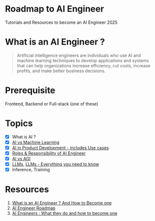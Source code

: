 # Roadmap to AI Engineer
Tutorials and Resources to become an AI Engineer 2025

# What is an AI Engineer ?

> Artificial intelligence engineers are individuals who use AI and machine learning techniques to develop applications and systems that can help organizations increase efficiency, cut costs, increase profits, and make better business decisions. 

# Prerequisite 

Frontend, Backend or Full-stack (one of these)

# Topics

- [x] What is AI ?
- [x] [AI vs Machine Learning](https://www.youtube.com/watch?v=4RixMPF4xis)
- [x] [AI in Product Development - includes Use cases](https://www.virtasant.com/ai-today/ai-in-product-development-netflix-bmw)
- [x] [Roles & Responsibility of AI Engineer](https://resources.workable.com/ai-engineer-job-description)
- [x] [AI vs AGI](https://aws.amazon.com/what-is/artificial-general-intelligence/)
- [x] [LLMs](https://www.cloudflare.com/en-gb/learning/ai/what-is-large-language-model/), [LLMs - Everything you need to know](https://www.youtube.com/watch?v=osKyvYJ3PRM)
- [x] Inference, Training

# Resources

1. [What is an AI Engineer ? And How to Become one](https://www.coursera.org/articles/ai-engineer)
2. [AI Engineer Roadmap](https://roadmap.sh/ai-engineer)
3. [AI Engineers : What they do and how to become one](https://www.techtarget.com/whatis/feature/How-to-become-an-artificial-intelligence-engineer)
